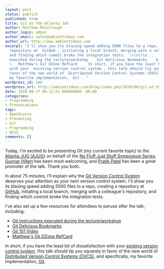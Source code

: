 ```yaml
---
layout: post
status: publish
published: true
title: Git at the Atlanta JUG
author: Matthew McCullough
author_login: admin
author_email: sales@ambientideas.com
author_url: http://www.ambientideas.com
excerpt: "I'll show you its blazing speed adding 5000 files to a repo, creating a
  repository at  GitHub , initiating a local branch, merging with a colleague's repository,
  and finding which commit broke the integration tests.  \r\n\r\n...   Git Instructions
  executed during the lecture/workshop    Git Delicious Bookmarks    Git 101 Video
  \   Matthew's Git DZone RefCard     In short, if you have the least bit of dissatisfaction
  with your  existing version control system , this talk should tip you squarely in
  favor of the new world of  Distributed Version Control Systems (DVCS) , and specifically,
  my favorite implementation,  Git . "
wordpress_id: 244
wordpress_url: http://ambientideas.com/blog/index.php/2010/08/git-at-the-atlanta-jug/
date: 2010-08-17 06:12:53.000000000 -06:00
categories:
- Programming
- Presentations
tags:
- OpenSource
- Presenting
- Git
- Programming
- NFJS
comments: []
---
```

<p>Today, I'm excited to be presenting Git (my current favorite topic) to the <a href="http://www.ajug.org/confluence/display/AJUG/Home" target="_blank">Atlanta JUG (AJUG)</a> on behalf of the <a href="http://www.nofluffjuststuff.com/home/main" target="_blank">No Fluff Just Stuff Symposium Series</a>.  <a href="http://www.hillert.com/hillert/" target="_blank">Gunnar Hillert</a> has been most welcoming, and <a href="http://www.linkedin.com/in/prpatel" target="_blank">Pratik Patel</a> has been a great promoter of the talk. Thank you both.</p>

<p>In about 75 minutes, I'll explain why the <a href="http://git-scm.org/" target="_blank">Git Version Control System</a> deserves your attention as your next version control system. I'll show you its blazing speed adding 5000 files to a repo, creating a repository at <a href="http://github.com" target="_blank">GitHub</a>, initiating a local branch, merging with a colleague's repository, and finding which commit broke the integration tests.</p>

<p>I've also set up a few resources for attendees to peruse after the talk, including:
<ul>
<li><a href="http://github.com/matthewmccullough/git-workshop" target="_blank">Git Instructions executed during the lecture/workshop</a></li>
<li><a href="http://delicious.com/matthew.mccullough/git" target="_blank">Git Delicious Bookmarks</a></li>
<li><a href="http://www.nofluffjuststuff.com/training/video/git_101" target="_blank">Git 101 Video</a></li>
<li><a href="http://refcardz.dzone.com/refcardz/getting-started-git" target="_blank">Matthew's Git DZone RefCard</a></li>
</ul>
</p>

<p>In short, if you have the least bit of dissatisfaction with your <a href="http://subversion.tigris.org/" target="_blank">existing version control system</a>, this talk should tip you squarely in favor of the new world of <a href="http://en.wikipedia.org/wiki/Distributed_Version_Control_System" target="_blank">Distributed Version Control Systems (DVCS)</a>, and specifically, my favorite implementation, <a href="http://www.gitcasts.com/" target="_blank">Git</a>.</p>

